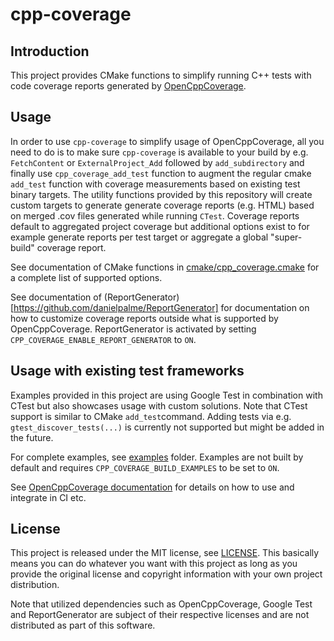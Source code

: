 # cpp-coverage

## Introduction
This project provides CMake functions to simplify running C++ tests with code 
coverage reports generated by [OpenCppCoverage](https://github.com/OpenCppCoverage/OpenCppCoverage).

## Usage

In order to use `cpp-coverage` to simplify usage of OpenCppCoverage, all you need 
to do is to make sure `cpp-coverage` is available to your build by e.g. 
`FetchContent` or `ExternalProject_Add` followed by `add_subdirectory` 
and finally use `cpp_coverage_add_test` function to augment the regular cmake 
`add_test` function with coverage measurements based on existing test binary targets. 
The utility functions provided by this repository will create custom targets to generate 
generate coverage reports (e.g. HTML) based on merged .cov files generated while
running `CTest`. Coverage reports default to aggregated project coverage but additional 
options exist to for example generate reports per test target or aggregate a global 
"super-build" coverage report. 

See documentation of CMake functions in [cmake/cpp_coverage.cmake](cmake/cpp_coverage.cmake) 
for a complete list of supported options.

See documentation of (ReportGenerator)[https://github.com/danielpalme/ReportGenerator] for
documentation on how to customize coverage reports outside what is supported by OpenCppCoverage.
ReportGenerator is activated by setting `CPP_COVERAGE_ENABLE_REPORT_GENERATOR` to `ON`.

## Usage with existing test frameworks

Examples provided in this project are using Google Test in combination with CTest but
also showcases usage with custom solutions. 
Note that CTest support is similar to CMake `add_test`command.
Adding tests via e.g. `gtest_discover_tests(...)` is currently not supported but might
be added in the future. 

For complete examples, see [examples](examples) folder. Examples are not built by default 
and requires `CPP_COVERAGE_BUILD_EXAMPLES` to be set to `ON`.

See [OpenCppCoverage documentation](https://github.com/OpenCppCoverage/OpenCppCoverage/wiki) 
for details on how to use and integrate in CI etc.

## License
This project is released under the MIT license, see [LICENSE](LICENSE). This basically means 
you can do whatever you want with this project as long as you provide the original 
license and copyright information with your own project distribution.

Note that utilized dependencies such as OpenCppCoverage, Google Test and
ReportGenerator are subject of their respective licenses and are not distributed 
as part of this software.
